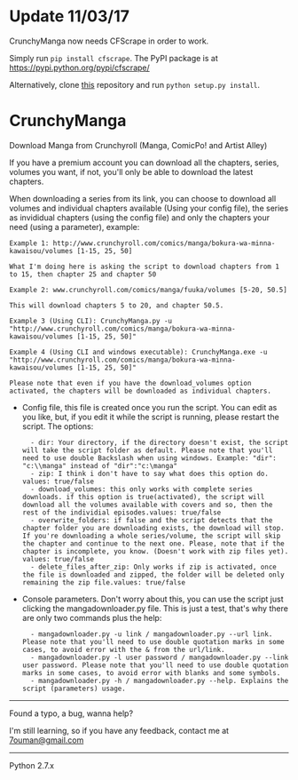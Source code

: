 Update 11/03/17
====
CrunchyManga now needs CFScrape in order to work.


Simply run `pip install cfscrape`. The PyPI package is at https://pypi.python.org/pypi/cfscrape/


Alternatively, clone [this](https://github.com/Anorov/cloudflare-scrape) repository and run `python setup.py install`.

CrunchyManga
============
Download Manga from Crunchyroll (Manga, ComicPo! and Artist Alley)

If you have a premium account you can download all the chapters, series, volumes you want, if not, you'll only be able to download the latest chapters.

When downloading a series from its link, you can choose to download all volumes and individual chapters available (Using your config file), the series as invididual chapters (using the config file) and only the chapters your need (using a parameter), example:

	Example 1: http://www.crunchyroll.com/comics/manga/bokura-wa-minna-kawaisou/volumes [1-15, 25, 50]
	
	What I'm doing here is asking the script to download chapters from 1 to 15, then chapter 25 and chapter 50
	
	Example 2: www.crunchyroll.com/comics/manga/fuuka/volumes [5-20, 50.5]
	
	This will download chapters 5 to 20, and chapter 50.5.
	
	Example 3 (Using CLI): CrunchyManga.py -u "http://www.crunchyroll.com/comics/manga/bokura-wa-minna-kawaisou/volumes [1-15, 25, 50]"
	
	Example 4 (Using CLI and windows executable): CrunchyManga.exe -u "http://www.crunchyroll.com/comics/manga/bokura-wa-minna-kawaisou/volumes [1-15, 25, 50]"
	
	Please note that even if you have the download_volumes option activated, the chapters will be downloaded as individual chapters.

- Config file, this file is created once you run the script. You can edit as you like, but, if you edit it while the script is running, please restart the script. The options:

		- dir: Your directory, if the directory doesn't exist, the script will take the script folder as default. Please note that you'll need to use double Backslash when using windows. Example: "dir": "c:\\manga" instead of "dir":"c:\manga"
		- zip: I think i don't have to say what does this option do. values: true/false
		- download_volumes: this only works with complete series downloads. if this option is true(activated), the script will download all the volumes available with covers and so, then the rest of the individial episodes.values: true/false
		- overwrite_folders: if false and the script detects that the chapter folder you are downloading exists, the download will stop. If you're downloading a whole series/volume, the script will skip the chapter and continue to the next one. Please, note that if the chapter is incomplete, you know. (Doesn't work with zip files yet). values: true/false
		- delete_files_after_zip: Only works if zip is activated, once the file is downloaded and zipped, the folder will be deleted only remaining the zip file.values: true/false


- Console parameters. Don't worry about this, you can use the script just clicking the mangadownloader.py file. This is just a test, that's why there are only two commands plus the help:

		- mangadownloader.py -u link / mangadownloader.py --url link. Please note that you'll need to use double quotation marks in some cases, to avoid error with the & from the url/link.
		- mangadownloader.py -l user password / mangadownloader.py --link user password. Please note that you'll need to use double quotation marks in some cases, to avoid error with blanks and some symbols.
		- mangadownloader.py -h / mangadownloader.py --help. Explains the script (parameters) usage.



*********************************************
Found a typo, a bug, wanna help?

I'm still learning, so if you have any feedback, contact me at 7ouman@gmail.com 
*********************************************
Python 2.7.x

